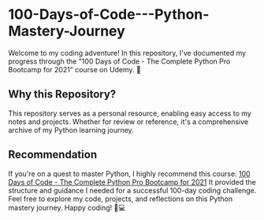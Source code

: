 # 100-Days-of-Code---Python-Mastery-Journey
Welcome to my coding adventure! In this repository, I've documented my progress through the "100 Days of Code - The Complete Python Pro Bootcamp for 2021" course on Udemy. 🚀

## Why this Repository?
This repository serves as a personal resource, enabling easy access to my notes and projects. Whether for review or reference, it's a comprehensive archive of my Python learning journey.
## Recommendation
If you're on a quest to master Python, I highly recommend this course: [100 Days of Code - The Complete Python Pro Bootcamp for 2021](https://www.udemy.com/course/100-days-of-code)  It provided the structure and guidance I needed for a successful 100-day coding challenge.
Feel free to explore my code, projects, and reflections on this Python mastery journey. Happy coding! 🐍💻
